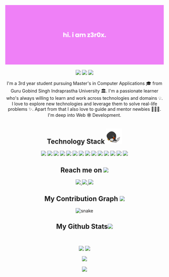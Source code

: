 <p align="center">
</p align="center">
<img src="https://github.com/z3r0xxx/z3r0xxx/blob/main/images/banner.png" />

<p align="center">
	<img src="https://badges.pufler.dev/visits/z3r0xxx/z3r0xxx"/> 
	<img src="https://badges.pufler.dev/repos/z3r0xxx"/>
	<img src="https://badges.pufler.dev/commits/monthly/z3r0xxx" />
</p>

<p align="center">
	I'm a 3rd year student pursuing Master's in Computer Applications 🎓 from Guru Gobind Singh Indraprastha University 🏛. I'm a passionate learner who's always willing to learn and work across technologies and domains 💡. I love to explore new technologies and leverage them to solve real-life problems ✨. Apart from that I also love to guide and mentor newbies 👨🏻‍💻. I'm deep into Web 🕸️ Development.
</p>  

<h2 align="center">Technology Stack <img src="https://github.com/z3r0xxx/z3r0xxx/blob/main/images/laptop.gif" width="50"></h2>
<p align="center">
	<img src="https://img.shields.io/badge/C-00599C?style=flat-square&logo=c&logoColor=white"/>
	<img src="https://img.shields.io/badge/-java-E34A86?style=flat-square&logo=java"/>
	<img src="https://img.shields.io/badge/-C++-00599C?style=flat-square&logo=c"/>
	<img src="https://img.shields.io/badge/-HTML5-E34F26?style=flat-square&logo=html5&logoColor=white"/>
	<img src="https://img.shields.io/badge/-CSS3-1572B6?style=flat-square&logo=css3"/>
	<img src="https://img.shields.io/badge/-Bootstrap-563D7C?style=flat-square&logo=bootstrap"/>
	<img src="https://img.shields.io/badge/-Heroku-430098?style=flat-square&logo=heroku"/>
	<img src="https://img.shields.io/badge/-JavaScript-black?style=flat-square&logo=javascript"/>
	<img src="https://img.shields.io/badge/-Nodejs-black?style=flat-square&logo=Node.js"/>
	<img src="https://img.shields.io/badge/-React-black?style=flat-square&logo=react"/>
	<img src="https://img.shields.io/badge/-MongoDB-black?style=flat-square&logo=mongodb"/>
	<img src="https://img.shields.io/badge/-MySQL-black?style=flat-square&logo=mysql"/>
	<img src="https://img.shields.io/badge/-Git-black?style=flat-square&logo=git"/>
	<img src="https://img.shields.io/badge/-GitHub-black?style=flat-square&logo=github"/>
</p>

<h2 align="center">Reach me on <img src="https://media0.giphy.com/media/jqNPzdTTxQfOgOqpO4/source.gif" width="50"></h2>

<p align="center">
	<a href="mailto: ritikpr307@gmail.com">
		<img src="https://img.shields.io/badge/-ritikpr307-c14438?style=flat-square&logo=Gmail&logoColor=white&link=mailto:ritikpr307@gmail.com"/>
	</a>
	<a href="https://www.linkedin.com/in/ritik-rawal-698a18142/">
		<img src="https://img.shields.io/badge/-ritikrawal-blue?style=flat-square&logo=Linkedin&logoColor=white&link=https://www.linkedin.com/in/ritik-rawal-698a18142/"/>
	</a>
	<a href="https://twitter.com/ritikhere307">
		<img src="https://img.shields.io/badge/-ritikhere307-blue?style=flat-square&logo=twitter&logoColor=white&link=https://twitter.com/ritikhere307"/>
	</a>
</p>


<h2 align="center">
	My Contribution Graph <img src="https://media.giphy.com/media/xUA7aZeLE2e0P7Znz2/giphy.gif" width="50">
</h2>
<p align="center">
	<img src="https://github.com/ritik307/ritik307/raw/output/github-contribution-grid-snake.svg" alt="snake"></center>
</p>

<h2 align="center">
	My Github Stats<img src="https://media.giphy.com/media/VgCDAzcKvsR6OM0uWg/giphy.gif" width="50">
</h2>
 
<br>

<p align = "center">
	<img  src = "https://github-readme-stats.vercel.app/api?username=z3r0xxx&show_icons=true&theme=radical&line_height=27">
	<img src = "https://github-readme-stats.vercel.app/api/top-langs/?username=z3r0xxx&theme=radical">
</p>

<p align = "center">
 <img  src="https://github-readme-streak-stats.herokuapp.com/?user=v&show_icons=true&locale=en&layout=compact&theme=radical&line_height=0" />
</p> 

<p align = "center">
 <img src="https://activity-graph.herokuapp.com/graph?username=z3r0xxx&theme=redical">
</p> 
